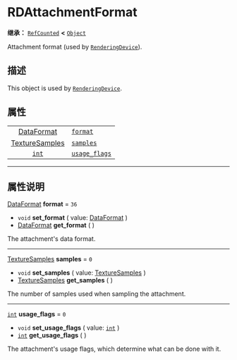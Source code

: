 <!-- ⚠ 请勿编辑本文件 ⚠ -->
<!-- 本文档使用脚本从 WeDot 引擎源码仓库生成。 -->
<!-- 生成脚本：https://github.com/WeDot-Engine/WeDot/tree/master/doc/tools/make_md.py； -->
<!-- 原文件：https://github.com/WeDot-Engine/WeDot/tree/master/doc/classes/RDAttachmentFormat.xml。 -->

<div id="_class_rdattachmentformat"></div>

# RDAttachmentFormat

**继承：** [`RefCounted`](class_refcounted.md) **<** [`Object`](class_object.md)

Attachment format (used by [`RenderingDevice`](class_renderingdevice.md)).

## 描述

This object is used by [`RenderingDevice`](class_renderingdevice.md).

## 属性

|||
|:-:|:--|
| [DataFormat](#enum_renderingdevice_dataformat)         | [`format`](class_rdattachmentformat.md#class_rdattachmentformat_property_format)           | ``36`` |
| [TextureSamples](#enum_renderingdevice_texturesamples) | [`samples`](class_rdattachmentformat.md#class_rdattachmentformat_property_samples)         | ``0``  |
| [`int`](class_int.md)                                  | [`usage_flags`](class_rdattachmentformat.md#class_rdattachmentformat_property_usage_flags) | ``0``  |

<!-- rst-class:: classref-section-separator -->

---

## 属性说明

<div id="_class_rdattachmentformat_property_format"></div>

[DataFormat](#enum_renderingdevice_dataformat) **format** = ``36`` <div id="class_rdattachmentformat_property_format"></div>

- `void` **set_format** ( value: [DataFormat](#enum_renderingdevice_dataformat) )
- [DataFormat](#enum_renderingdevice_dataformat) **get_format** ( )

The attachment's data format.

<!-- rst-class:: classref-item-separator -->

---

<div id="_class_rdattachmentformat_property_samples"></div>

[TextureSamples](#enum_renderingdevice_texturesamples) **samples** = ``0`` <div id="class_rdattachmentformat_property_samples"></div>

- `void` **set_samples** ( value: [TextureSamples](#enum_renderingdevice_texturesamples) )
- [TextureSamples](#enum_renderingdevice_texturesamples) **get_samples** ( )

The number of samples used when sampling the attachment.

<!-- rst-class:: classref-item-separator -->

---

<div id="_class_rdattachmentformat_property_usage_flags"></div>

[`int`](class_int.md) **usage_flags** = ``0`` <div id="class_rdattachmentformat_property_usage_flags"></div>

- `void` **set_usage_flags** ( value: [`int`](class_int.md) )
- [`int`](class_int.md) **get_usage_flags** ( )

The attachment's usage flags, which determine what can be done with it.

[^virtual]: 本方法通常需要用户覆盖才能生效。
[^const]: 本方法无副作用，不会修改该实例的任何成员变量。
[^vararg]: 本方法除了能接受在此处描述的参数外，还能够继续接受任意数量的参数。
[^constructor]: 本方法用于构造某个类型。
[^static]: 调用本方法无需实例，可直接使用类名进行调用。
[^operator]: 本方法描述的是使用本类型作为左操作数的有效运算符。
[^bitfield]: 这个值是由下列位标志构成位掩码的整数。
[^void]: 无返回值。
